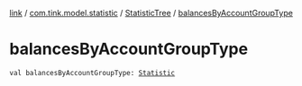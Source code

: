 [link](../../index.md) / [com.tink.model.statistic](../index.md) / [StatisticTree](index.md) / [balancesByAccountGroupType](./balances-by-account-group-type.md)

# balancesByAccountGroupType

`val balancesByAccountGroupType: `[`Statistic`](../-statistic/index.md)